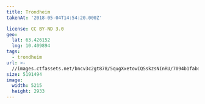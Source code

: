 ```yaml
---
title: Trondheim
takenAt: '2018-05-04T14:54:20.000Z'

license: CC BY-ND 3.0
geo:
  lat: 63.426152
  lng: 10.409894
tags:
  - trondheim
url: >-
  //images.ctfassets.net/bncv3c2gt878/5qugXxetowIQSskzsNInRU/7094b1fabd15af1bccb361b9b82e2e24/trondheim_40137202410_o
size: 5191494
image:
  width: 5215
  height: 2933
---
```

